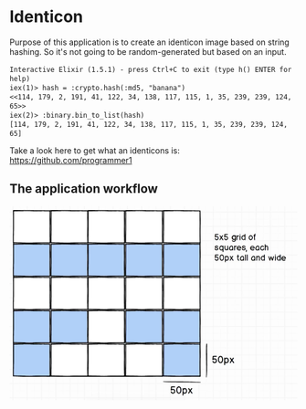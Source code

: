 # Identicon
Purpose of this application is to create an identicon image
based on string hashing. So it's not going to be random-generated but based on an input.

```
Interactive Elixir (1.5.1) - press Ctrl+C to exit (type h() ENTER for help)
iex(1)> hash = :crypto.hash(:md5, "banana")
<<114, 179, 2, 191, 41, 122, 34, 138, 117, 115, 1, 35, 239, 239, 124, 65>>
iex(2)> :binary.bin_to_list(hash)
[114, 179, 2, 191, 41, 122, 34, 138, 117, 115, 1, 35, 239, 239, 124, 65]
```
Take a look here to get what an identicons is: https://github.com/programmer1


## The application workflow
![alt text](https://github.com/fgeraci-devops-zen/identicon/blob/master/Schermata%202017-08-17%20alle%2010.37.04.png)
